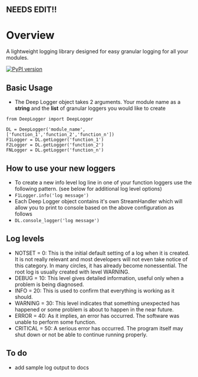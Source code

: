 ## NEEDS EDIT!!

# Overview
A lightweight logging library designed for easy granular logging for all your modules.

[![PyPI version](https://badge.fury.io/py/DeepLogger.svg)](https://badge.fury.io/py/DeepLogger)

## Basic Usage

* The Deep Logger object takes 2 arguments. Your module name as a **string** and the **list** of granular loggers you would like to create
```
from DeepLogger import DeepLogger

DL = DeepLogger('module_name',['function_1','function_2','function_n'])
F1Logger = DL.getLogger('function_1')
F2Logger = DL.getLogger('function_2')
FNLogger = DL.getLogger('function_n')
```

## How to use your new loggers

* To create a new info level log line in one of your function loggers use the following pattern. (see below for additional log level options)
* `F1Logger.info('log message')`
* Each Deep Logger object contains it's own StreamHandler which will allow you to print to console based on the above configuration as follows
* `DL.console_logger('log message')`

## Log levels

* NOTSET = 0: This is the initial default setting of a log when it is created. It is not really relevant and most developers will not even take notice of this category. In many circles, it has already become nonessential. The root log is usually created with level WARNING.
* DEBUG = 10: This level gives detailed information, useful only when a problem is being diagnosed.
* INFO = 20: This is used to confirm that everything is working as it should.
* WARNING = 30: This level indicates that something unexpected has happened or some problem is about to happen in the near future.
* ERROR = 40: As it implies, an error has occurred. The software was unable to perform some function.
* CRITICAL = 50: A serious error has occurred. The program itself may shut down or not be able to continue running properly.

## To do

* add sample log output to docs
